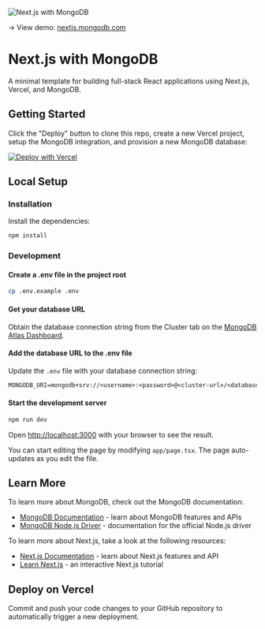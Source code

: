 ![Next.js with MongoDB](./public/og.png)

-> View demo: [nextjs.mongodb.com](https://nextjs.mongodb.com/?utm_campaign=devrel&utm_source=third-party-content&utm_medium=cta&utm_content=template-nextjs-mongodb&utm_term=jesse.hall)

# Next.js with MongoDB

A minimal template for building full-stack React applications using Next.js, Vercel, and MongoDB.

## Getting Started

Click the "Deploy" button to clone this repo, create a new Vercel project, setup the MongoDB integration, and provision a new MongoDB database:

[![Deploy with Vercel](https://vercel.com/button)](https://vercel.com/new/clone?demo-description=Minimal%20template%20for%20building%20full-stack%20React%20applications%20using%20Next.js%2C%20Vercel%2C%20and%20MongoDB.&demo-image=%2F%2Fimages.ctfassets.net%2Fe5382hct74si%2F4N50YqRe7FHsd0ysfGM8bC%2F1201fe6929b842ec3ee15ee036625471%2Fog.png&demo-title=MongoDB%20%26%20Next.js%20Starter%20Template%20&demo-url=https%3A%2F%2Fnextjs.mongodb.com%2F&products=%255B%257B%2522type%2522%253A%2522integration%2522%252C%2522protocol%2522%253A%2522storage%2522%252C%2522productSlug%2522%253A%2522atlas%2522%252C%2522integrationSlug%2522%253A%2522mongodbatlas%2522%257D%255D&project-name=MongoDB%20%26%20Next.js%20Starter%20Template%20&repository-name=mongo-db-and-next-js-starter-template&repository-url=https%3A%2F%2Fgithub.com%2Fmongodb-developer%2Fnextjs-template-mongodb&root-directories=List%20of%20directory%20paths%20for%20the%20directories%20to%20clone%20into%20projects&skippable-integrations=1)

## Local Setup

### Installation

Install the dependencies:

```bash
npm install
```

### Development

#### Create a .env file in the project root

```bash
cp .env.example .env
```

#### Get your database URL

Obtain the database connection string from the Cluster tab on the [MongoDB Atlas Dashboard](https://account.mongodb.com/account/login/?utm_campaign=devrel&utm_source=third-party-content&utm_medium=cta&utm_content=template-nextjs-mongodb&utm_term=jesse.hall).

#### Add the database URL to the .env file

Update the `.env` file with your database connection string:

```txt
MONGODB_URI=mongodb+srv://<username>:<password>@<cluster-url>/<database>?retryWrites=true&w=majority
```

#### Start the development server

```bash
npm run dev
```

Open [http://localhost:3000](http://localhost:3000) with your browser to see the result.

You can start editing the page by modifying `app/page.tsx`. The page auto-updates as you edit the file.

## Learn More

To learn more about MongoDB, check out the MongoDB documentation:

- [MongoDB Documentation](https://www.mongodb.com/docs/?utm_campaign=devrel&utm_source=third-party-content&utm_medium=cta&utm_content=template-nextjs-mongodb&utm_term=jesse.hall) - learn about MongoDB features and APIs
- [MongoDB Node.js Driver](https://www.mongodb.com/docs/drivers/node/current/?utm_campaign=devrel&utm_source=third-party-content&utm_medium=cta&utm_content=template-nextjs-mongodb&utm_term=jesse.hall) - documentation for the official Node.js driver

To learn more about Next.js, take a look at the following resources:

- [Next.js Documentation](https://nextjs.org/docs) - learn about Next.js features and API
- [Learn Next.js](https://nextjs.org/learn) - an interactive Next.js tutorial

## Deploy on Vercel

Commit and push your code changes to your GitHub repository to automatically trigger a new deployment.

